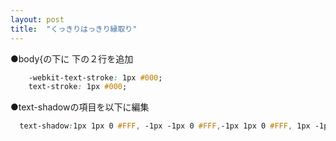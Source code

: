 ```yaml
---
layout: post
title:  "くっきりはっきり縁取り"
---
```



●body{の下に
下の２行を追加


```css
    -webkit-text-stroke: 1px #000;
    text-stroke: 1px #000;
```

●text-shadowの項目を以下に編集

```css
  text-shadow:1px 1px 0 #FFF, -1px -1px 0 #FFF,-1px 1px 0 #FFF, 1px -1px 0 #FFF,0px 1px 0 #FFF,  0-1px 0 #FFF,-1px 0 0 #FFF, 1px 0 0 #FFF;
```